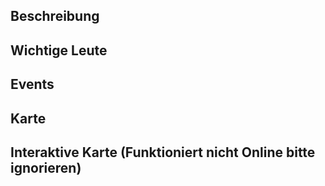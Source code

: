 ## Beschreibung


## Wichtige Leute


## Events


## Karte


## Interaktive Karte (Funktioniert nicht Online bitte ignorieren)
